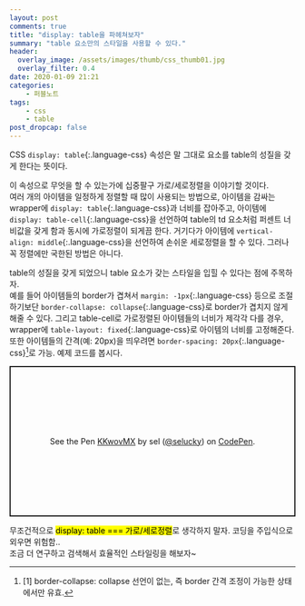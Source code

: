 ```yaml
---
layout: post
comments: true
title: "display: table을 파헤쳐보자"
summary: "table 요소만의 스타일을 사용할 수 있다."
header:
  overlay_image: /assets/images/thumb/css_thumb01.jpg
  overlay_filter: 0.4
date: 2020-01-09 21:21
categories:
    - 퍼블노트
tags:
    - css
    - table
post_dropcap: false
---
```

CSS ```display: table```{:.language-css} 속성은 말 그대로 요소를 table의 성질을 갖게 한다는 뜻이다.

이 속성으로 무엇을 할 수 있는가에 십중팔구 가로/세로정렬을 이야기할 것이다.  
여러 개의 아이템을 일정하게 정렬할 때 많이 사용되는 방법으로, 아이템을 감싸는 wrapper에 ```display: table```{:.language-css}과 너비를 잡아주고, 아이템에 ```display: table-cell```{:.language-css}을 선언하여 table의 td 요소처럼 퍼센트 너비값을 갖게 함과 동시에 가로정렬이 되게끔 한다. 거기다가 아이템에 ```vertical-align: middle```{:.language-css}을 선언하여 손쉬운 세로정렬을 할 수 있다. 그러나 꼭 정렬에만 국한된 방법은 아니다.

table의 성질을 갖게 되었으니 table 요소가 갖는 스타일을 입힐 수 있다는 점에 주목하자.  
예를 들어 아이템들의 border가 겹쳐서 ```margin: -1px```{:.language-css} 등으로 조절하기보단 ```border-collapse: collapse```{:.language-css}로 border가 겹치지 않게 해줄 수 있다. 그리고 table-cell로 가로정렬된 아이템들의 너비가 제각각 다를 경우, wrapper에 ```table-layout: fixed```{:.language-css}로 아이템의 너비를 고정해준다. 또한 아이템들의 간격(예: 20px)을 띄우려면 ```border-spacing: 20px```{:.language-css}[^1]로 가능. 예제 코드를 봅시다.

<p class="codepen" data-height="265" data-theme-id="default" data-default-tab="css,result" data-user="selucky" data-slug-hash="KKwovMX" style="height: 265px; box-sizing: border-box; display: flex; align-items: center; justify-content: center; border: 2px solid; margin: 1em 0; padding: 1em;" data-pen-title="KKwovMX">
  <span>See the Pen <a href="https://codepen.io/selucky/pen/KKwovMX">
  KKwovMX</a> by sel (<a href="https://codepen.io/selucky">@selucky</a>)
  on <a href="https://codepen.io">CodePen</a>.</span>
</p>
<script async src="https://static.codepen.io/assets/embed/ei.js"></script>

무조건적으로 <mark>display: table === 가로/세로정렬</mark>로 생각하지 말자. 코딩을 주입식으로 외우면 위험함..  
조금 더 연구하고 검색해서 효율적인 스타일링을 해보자~

[^1]: [1] border-collapse: collapse 선언이 없는, 즉 border 간격 조정이 가능한 상태에서만 유효.
